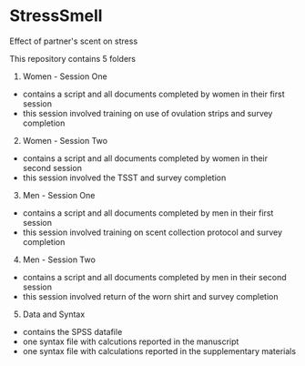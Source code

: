 # StressSmell
Effect of partner's scent on stress

This repository contains 5 folders
1. Women - Session One
  - contains a script and all documents completed by women in their first session
  - this session involved training on use of ovulation strips and survey completion
2. Women - Session Two
  - contains a script and all documents completed by women in their second session
  - this session involved the TSST and survey completion
3. Men - Session One
  - contains a script and all documents completed by men in their first session
  - this session involved training on scent collection protocol and survey completion
4. Men - Session Two
  - contains a script and all documents completed by men in their second session
  - this session involved return of the worn shirt and survey completion
5. Data and Syntax
  - contains the SPSS datafile
  - one syntax file with calcutions reported in the manuscript
  - one syntax file with calculations reported in the supplementary materials
